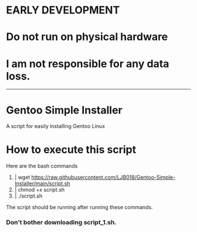 # EARLY DEVELOPMENT
# Do not run on physical hardware
# I am not responsible for any data loss.
---
# Gentoo Simple Installer
A script for easily installing Gentoo Linux

# How to execute this script
Here are the bash commands

1. | wget https://raw.githubusercontent.com/LJB018/Gentoo-Simple-Installer/main/script.sh
2. | chmod +x script.sh
3. | ./script.sh

The script should be running after running these commands.

### Don't bother downloading script_1.sh.
